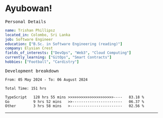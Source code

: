 # Ayubowan!

<samp>Personal Details</samp>

```yaml
name: Trishan Phillipsz
located_in: Colombo, Sri Lanka
job: Software Engineer
education: ["B.Sc. in Software Engineering (reading)"]
company: Elysian Crest
fields_of_interests: ["DevOps", "Web3", "Cloud Computing"]
currently_learning: ["GitOps", "Smart Contracts"]
hobbies: ["Football", "Cardistry"]
```

<samp>Development breakdown</samp>

<!--START_SECTION:waka-->

```txt
From: 05 May 2024 - To: 06 August 2024

Total Time: 151 hrs

TypeScript   128 hrs 55 mins >>>>>>>>>>>>>>>>>>>>>----   83.18 %
Go           9 hrs 52 mins   >>-----------------------   06.37 %
Other        3 hrs 58 mins   >------------------------   02.56 %
```

<!--END_SECTION:waka-->

---
